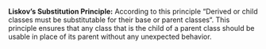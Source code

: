 **Liskov’s Substitution Principle:** According to this principle “Derived or child classes must be substitutable for their base or parent classes“. This principle ensures that any class that is the child of a parent class should be usable in place of its parent without any unexpected behavior.